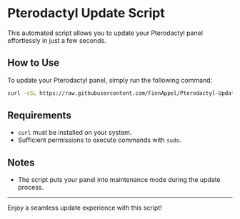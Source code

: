 # Pterodactyl Update Script

This automated script allows you to update your Pterodactyl panel effortlessly in just a few seconds.

## How to Use
To update your Pterodactyl panel, simply run the following command:

```bash
curl -sSL https://raw.githubusercontent.com/FinnAppel/Pterodactyl-Update-Script/main/update.sh | sudo bash
```

## Requirements
- `curl` must be installed on your system.
- Sufficient permissions to execute commands with `sudo`.

## Notes
- The script puts your panel into maintenance mode during the update process.

---

Enjoy a seamless update experience with this script!

